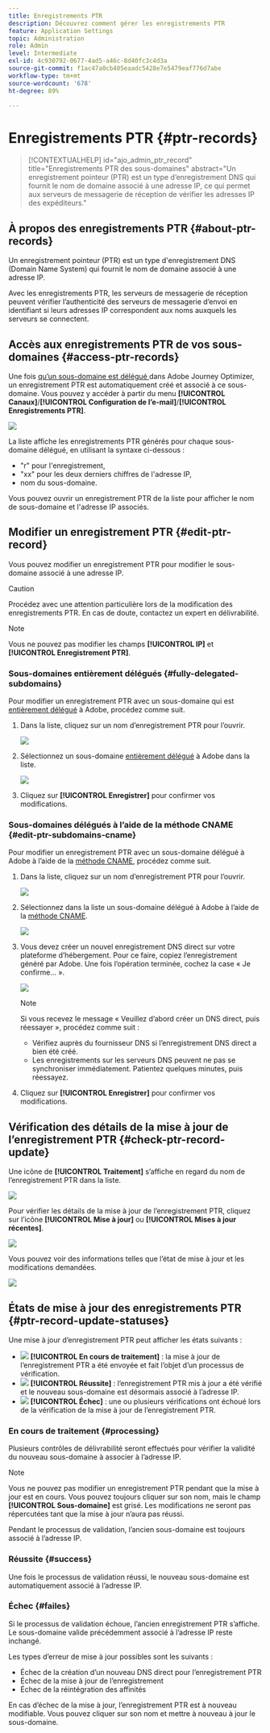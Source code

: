 ```yaml
---
title: Enregistrements PTR
description: Découvrez comment gérer les enregistrements PTR
feature: Application Settings
topic: Administration
role: Admin
level: Intermediate
exl-id: 4c930792-0677-4ad5-a46c-8d40fc3c4d3a
source-git-commit: f1ac47a0cb405eaadc5428e7e5479eaf776d7abe
workflow-type: tm+mt
source-wordcount: '678'
ht-degree: 89%

---
```


# Enregistrements PTR {#ptr-records}

>[!CONTEXTUALHELP]
>id="ajo_admin_ptr_record"
>title="Enregistrements PTR des sous-domaines"
>abstract="Un enregistrement pointeur (PTR) est un type d’enregistrement DNS qui fournit le nom de domaine associé à une adresse IP, ce qui permet aux serveurs de messagerie de réception de vérifier les adresses IP des expéditeurs."

## À propos des enregistrements PTR {#about-ptr-records}

Un enregistrement pointeur (PTR) est un type d&#39;enregistrement DNS (Domain Name System) qui fournit le nom de domaine associé à une adresse IP.

Avec les enregistrements PTR, les serveurs de messagerie de réception peuvent vérifier l’authenticité des serveurs de messagerie d’envoi en identifiant si leurs adresses IP correspondent aux noms auxquels les serveurs se connectent.

## Accès aux enregistrements PTR de vos sous-domaines {#access-ptr-records}

Une fois [quʼun sous-domaine est délégué ](delegate-subdomain.md)dans Adobe Journey Optimizer, un enregistrement PTR est automatiquement créé et associé à ce sous-domaine. Vous pouvez y accéder à partir du menu **[!UICONTROL Canaux]**/**[!UICONTROL Configuration de l’e-mail]**/**[!UICONTROL Enregistrements PTR]**. 

![](assets/ptr-records.png)

La liste affiche les enregistrements PTR générés pour chaque sous-domaine délégué, en utilisant la syntaxe ci-dessous :

* &quot;r&quot; pour l&#39;enregistrement,
* &quot;xx&quot; pour les deux derniers chiffres de l&#39;adresse IP,
* nom du sous-domaine.

Vous pouvez ouvrir un enregistrement PTR de la liste pour afficher le nom de sous-domaine et l&#39;adresse IP associés.

## Modifier un enregistrement PTR {#edit-ptr-record}

Vous pouvez modifier un enregistrement PTR pour modifier le sous-domaine associé à une adresse IP. 

>[!CAUTION]
>
>Procédez avec une attention particulière lors de la modification des enregistrements PTR. En cas de doute, contactez un expert en délivrabilité.<!--why?-->

>[!NOTE]
>
>Vous ne pouvez pas modifier les champs **[!UICONTROL IP]** et **[!UICONTROL Enregistrement PTR]**.

### Sous-domaines entièrement délégués {#fully-delegated-subdomains}

Pour modifier un enregistrement PTR avec un sous-domaine qui est [entièrement délégué](delegate-subdomain.md#full-subdomain-delegation) à Adobe, procédez comme suit.

1. Dans la liste, cliquez sur un nom d’enregistrement PTR pour l’ouvrir.

   ![](assets/ptr-record-select.png)

1. Sélectionnez un sous-domaine [entièrement délégué](delegate-subdomain.md#full-subdomain-delegation) à Adobe dans la liste.

   ![](assets/ptr-record-subdomain.png)

1. Cliquez sur **[!UICONTROL Enregistrer]** pour confirmer vos modifications.

### Sous-domaines délégués à l’aide de la méthode CNAME {#edit-ptr-subdomains-cname}

Pour modifier un enregistrement PTR avec un sous-domaine délégué à Adobe à l’aide de la [méthode CNAME](delegate-subdomain.md#cname-subdomain-delegation), procédez comme suit.

1. Dans la liste, cliquez sur un nom d’enregistrement PTR pour l’ouvrir.

   ![](assets/ptr-record-select-cname.png)

1. Sélectionnez dans la liste un sous-domaine délégué à Adobe à l’aide de la [méthode CNAME](delegate-subdomain.md#cname-subdomain-delegation).

   ![](assets/ptr-record-subdomain-cname.png)

1. Vous devez créer un nouvel enregistrement DNS direct sur votre plateforme d’hébergement. Pour ce faire, copiez lʼenregistrement généré par Adobe. Une fois lʼopération terminée, cochez la case « Je confirme… ».

   ![](assets/ptr-record-subdomain-confirm.png)

   >[!NOTE]
   >
   >Si vous recevez le message « Veuillez d’abord créer un DNS direct, puis réessayer », procédez comme suit :
   >   * Vérifiez auprès du fournisseur DNS si l’enregistrement DNS direct a bien été créé.
   >   * Les enregistrements sur les serveurs DNS peuvent ne pas se synchroniser immédiatement. Patientez quelques minutes, puis réessayez.


1. Cliquez sur **[!UICONTROL Enregistrer]** pour confirmer vos modifications.

## Vérification des détails de la mise à jour de l’enregistrement PTR {#check-ptr-record-update}

Une icône de **[!UICONTROL Traitement]** s’affiche en regard du nom de l’enregistrement PTR dans la liste.

![](assets/ptr-record-updating.png)

Pour vérifier les détails de la mise à jour de l’enregistrement PTR, cliquez sur l’icône **[!UICONTROL Mise à jour]** ou **[!UICONTROL Mises à jour récentes]**. 

![](assets/ptr-record-recent-update.png)

Vous pouvez voir des informations telles que l’état de mise à jour et les modifications demandées. 

![](assets/ptr-record-updates.png)

## États de mise à jour des enregistrements PTR {#ptr-record-update-statuses}

Une mise à jour d’enregistrement PTR peut afficher les états suivants :

* ![](assets/do-not-localize/ptr-record-processing.png) **[!UICONTROL En cours de traitement]** : la mise à jour de l’enregistrement PTR a été envoyée et fait l’objet d’un processus de vérification.
* ![](assets/do-not-localize/ptr-record-success.png) **[!UICONTROL Réussite]** : l’enregistrement PTR mis à jour a été vérifié et le nouveau sous-domaine est désormais associé à l’adresse IP.
* ![](assets/do-not-localize/ptr-record-failed.png) **[!UICONTROL Échec]** : une ou plusieurs vérifications ont échoué lors de la vérification de la mise à jour de l’enregistrement PTR.

### En cours de traitement {#processing}

Plusieurs contrôles de délivrabilité seront effectués pour vérifier la validité du nouveau sous-domaine à associer à l’adresse IP. <!--The processing time is around **48h-72h**, and can take up to **7-10 days**.-->

>[!NOTE]
>
>Vous ne pouvez pas modifier un enregistrement PTR pendant que la mise à jour est en cours. Vous pouvez toujours cliquer sur son nom, mais le champ **[!UICONTROL Sous-domaine]** est grisé. Les modifications ne seront pas répercutées tant que la mise à jour n’aura pas réussi. 

Pendant le processus de validation, l’ancien sous-domaine est toujours associé à l’adresse IP. 

### Réussite {#success}

Une fois le processus de validation réussi, le nouveau sous-domaine est automatiquement associé à l’adresse IP. 

### Échec {#failes}

Si le processus de validation échoue, l’ancien enregistrement PTR s’affiche. Le sous-domaine valide précédemment associé à l’adresse IP reste inchangé. 

Les types d’erreur de mise à jour possibles sont les suivants :
* Échec de la création d’un nouveau DNS direct pour l’enregistrement PTR
* Échec de la mise à jour de l’enregistrement
* Échec de la réintégration des affinités

En cas d’échec de la mise à jour, l’enregistrement PTR est à nouveau modifiable. Vous pouvez cliquer sur son nom et mettre à nouveau à jour le sous-domaine. 
